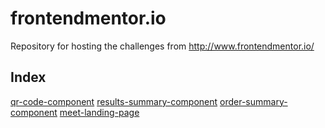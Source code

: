 # frontendmentor.io

Repository for hosting the challenges from http://www.frontendmentor.io/

## Index

[qr-code-component](https://lmarchesoti.github.io/frontendmentor.io/qr-code-component/)
[results-summary-component](https://lmarchesoti.github.io/frontendmentor.io/results-summary-component/)
[order-summary-component](https://lmarchesoti.github.io/frontendmentor.io/order-summary-component/)
[meet-landing-page](https://lmarchesoti.github.io/frontendmentor.io/meet-landing-page/)
